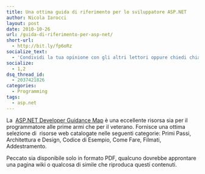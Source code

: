 ```yaml
---
title: Una ottima guida di riferimento per lo sviluppatore ASP.NET
author: Nicola Iarocci
layout: post
date: 2010-10-26
url: /guida-di-riferimento-per-asp-net/
short-url:
  - http://bit.ly/fp6oRz
socialize_text:
  - 'Condividi la tua opinione con gli altri lettori oppure chiedi chiarimenti <a href="#comments">lasciando un commento</a>. Puoi anche <a href="http://nicolaiarocci.com/feed/" title="Syndicate this site using RSS">iscriverti al feed <abbr title="Really Simple Syndication">RSS</abbr></a> per tenerti aggiornato/a sugli articoli pubblicati. Ciao e grazie, Nicola.'
socialize:
  - 1,2
dsq_thread_id:
  - 2037421826
categories:
  - Programming
tags:
  - asp.net
---
```

La  <a href="http://blogs.msdn.com/b/jmeier/archive/2010/10/26/asp-net-developer-guidance-map.aspx" target="_&quot;blank&quot;">ASP.NET Developer Guidance Map</a> è una eccellente risorsa sia per il programmatore alle prime armi che per il veterano. Fornisce una ottima selezione di  risorse web catalogate nelle seguenti categorie: Primi Passi, Architettura e Design, Codice di Esempio, Come Fare, Filmati, Addestramento.

Peccato sia disponibile solo in formato PDF, qualcuno dovrebbe approntare una pagina wiki o qualcosa di simile che riproduca questi contenuti.
